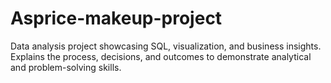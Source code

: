 # Asprice-makeup-project
Data analysis project showcasing SQL, visualization, and business insights. Explains the process, decisions, and outcomes to demonstrate analytical and problem-solving skills.
